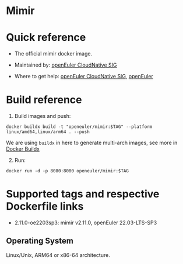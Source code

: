 # Mimir

# Quick reference

- The official mimir docker image.

- Maintained by: [openEuler CloudNative SIG](https://gitee.com/openeuler/cloudnative)

- Where to get help: [openEuler CloudNative SIG](https://gitee.com/openeuler/cloudnative), [openEuler](https://gitee.com/openeuler/community)

# Build reference

1. Build images and push:
```shell
docker buildx build -t "openeuler/mimir:$TAG" --platform linux/amd64,linux/arm64 . --push
```

We are using `buildx` in here to generate multi-arch images, see more in [Docker Buildx](https://docs.docker.com/buildx/working-with-buildx/)

2. Run:
```shell
docker run -d -p 8080:8080 openeuler/mimir:$TAG
```

# Supported tags and respective Dockerfile links

- 2.11.0-oe2203sp3: mimir v2.11.0, openEuler 22.03-LTS-SP3

## Operating System
Linux/Unix, ARM64 or x86-64 architecture.
